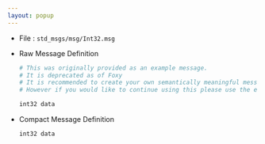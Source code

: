 ```yaml
---
layout: popup
---
```


- File : `std_msgs/msg/Int32.msg`
- Raw Message Definition

  ```py
  # This was originally provided as an example message.
  # It is deprecated as of Foxy
  # It is recommended to create your own semantically meaningful message.
  # However if you would like to continue using this please use the equivalent in example_msgs.

  int32 data
  ```

- Compact Message Definition

  ```py
  int32 data
  ```
